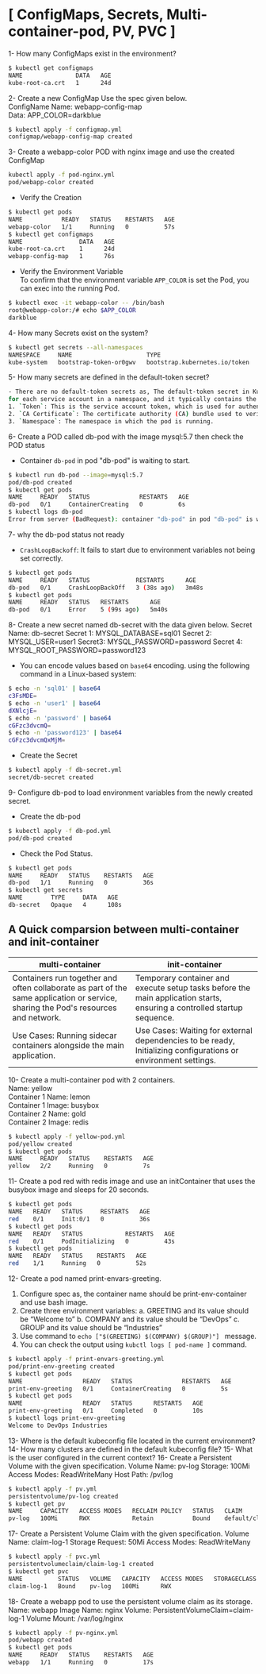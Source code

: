 # [ ConfigMaps, Secrets, Multi-container-pod, PV, PVC ]

1- How many ConfigMaps exist in the environment?
```bash
$ kubectl get configmaps
NAME               DATA   AGE
kube-root-ca.crt   1      24d
```
2- Create a new ConfigMap Use the spec given below.  
ConfigName Name: webapp-config-map  
Data: APP_COLOR=darkblue  
```bash
$ kubectl apply -f configmap.yml
configmap/webapp-config-map created
```
3- Create a webapp-color POD with nginx image and use the created ConfigMap
```bash
kubectl apply -f pod-nginx.yml
pod/webapp-color created
```
- Verify the Creation
```bash
$ kubectl get pods
NAME           READY   STATUS    RESTARTS   AGE
webapp-color   1/1     Running   0          57s
$ kubectl get configmaps
NAME                DATA   AGE
kube-root-ca.crt    1      24d
webapp-config-map   1      76s
```
- Verify the Environment Variable  
To confirm that the environment variable `APP_COLOR` is set the Pod, you can exec into the running Pod.
```bash
$ kubectl exec -it webapp-color -- /bin/bash
root@webapp-color:/# echo $APP_COLOR
darkblue
```
4- How many Secrets exist on the system?
```bash
$ kubectl get secrets --all-namespaces
NAMESPACE     NAME                     TYPE                            DATA   AGE
kube-system   bootstrap-token-or0gwv   bootstrap.kubernetes.io/token   5      24d
```
5- How many secrets are defined in the default-token secret?
```bash
- There are no default-token secrets as, The default-token secret in Kubernetes is automatically created
for each service account in a namespace, and it typically contains the following:    
1. `Token`: This is the service account token, which is used for authenticating to the Kubernetes API server.
2. `CA Certificate`: The certificate authority (CA) bundle used to verify the API server’s certificate.
3. `Namespace`: The namespace in which the pod is running.
```  
6- Create a POD called db-pod with the image mysql:5.7 then check the POD status
- Container `db-pod` in pod "db-pod" is waiting to start.
```bash
$ kubectl run db-pod --image=mysql:5.7
pod/db-pod created
$ kubectl get pods
NAME     READY   STATUS              RESTARTS   AGE
db-pod   0/1     ContainerCreating   0          6s
$ kubectl logs db-pod
Error from server (BadRequest): container "db-pod" in pod "db-pod" is waiting to start: ContainerCreating
```
7- why the db-pod status not ready
- `CrashLoopBackoff`: It fails to start due to environment variables not being set correctly.
```bash
$ kubectl get pods
NAME     READY   STATUS             RESTARTS      AGE
db-pod   0/1     CrashLoopBackOff   3 (38s ago)   3m48s
$ kubectl get pods
NAME     READY   STATUS   RESTARTS      AGE
db-pod   0/1     Error    5 (99s ago)   5m40s
```
8- Create a new secret named db-secret with the data given below.
Secret Name: db-secret
Secret 1: MYSQL_DATABASE=sql01
Secret 2: MYSQL_USER=user1
Secret3: MYSQL_PASSWORD=password
Secret 4: MYSQL_ROOT_PASSWORD=password123  

- You can encode values based on `base64` encoding. using the following command in a Linux-based system:
```bash
$ echo -n 'sql01' | base64
c3FsMDE=
$ echo -n 'user1' | base64
dXNlcjE=
$ echo -n 'password' | base64
cGFzc3dvcmQ=
$ echo -n 'password123' | base64
cGFzc3dvcmQxMjM=
```
- Create the Secret
```bash
$ kubectl apply -f db-secret.yml
secret/db-secret created
```
9- Configure db-pod to load environment variables from the newly created secret.
- Create the db-pod
```bash
$ kubectl apply -f db-pod.yml
pod/db-pod created
```
- Check the Pod Status.
```bash
$ kubectl get pods
NAME     READY   STATUS    RESTARTS   AGE
db-pod   1/1     Running   0          36s
$ kubectl get secrets
NAME        TYPE     DATA   AGE
db-secret   Opaque   4      108s
```
## A Quick comparsion between multi-container and init-container
| multi-container   | init-container  | 
|------------|------------|
| Containers run together and often collaborate as part of the same application or service, sharing the Pod's resources and network.| Temporary container and execute setup tasks before the main application starts, ensuring a controlled startup sequence.|   
| Use Cases: Running sidecar containers alongside the main application. | Use Cases: Waiting for external dependencies to be ready, Initializing configurations or environment settings.|

10- Create a multi-container pod with 2 containers.  
Name: yellow  
Container 1 Name: lemon  
Container 1 Image: busybox  
Container 2 Name: gold  
Container 2 Image: redis  
```bash
$ kubectl apply -f yellow-pod.yml
pod/yellow created
$ kubectl get pods
NAME     READY   STATUS    RESTARTS   AGE
yellow   2/2     Running   0          7s
```
11- Create a pod red with redis image and use an initContainer that uses the busybox image and sleeps for 20 seconds.
```bash
$ kubectl get pods
NAME   READY   STATUS     RESTARTS   AGE
red    0/1     Init:0/1   0          36s
$ kubectl get pods
NAME   READY   STATUS            RESTARTS   AGE
red    0/1     PodInitializing   0          43s
$ kubectl get pods
NAME   READY   STATUS    RESTARTS   AGE
red    1/1     Running   0          52s
```
12- Create a pod named print-envars-greeting.
   1. Configure spec as, the container name should be print-env-container and use bash image.
   2. Create three environment variables:
       a. GREETING and its value should be “Welcome to”
       b. COMPANY and its value should be “DevOps”
       c. GROUP and its value should be “Industries”
  3. Use command to `echo ["$(GREETING) $(COMPANY) $(GROUP)"] ` message.
  4. You can check the output using `kubctl logs [ pod-name ]` command.
```bash
$ kubectl apply -f print-envars-greeting.yml
pod/print-env-greeting created
$ kubectl get pods
NAME                 READY   STATUS              RESTARTS   AGE
print-env-greeting   0/1     ContainerCreating   0          5s
$ kubectl get pods
NAME                 READY   STATUS      RESTARTS   AGE
print-env-greeting   0/1     Completed   0          10s
$ kubectl logs print-env-greeting
Welcome to DevOps Industries
```
13- Where is the default kubeconfig file located in the current environment?
14- How many clusters are defined in the default kubeconfig file?
15- What is the user configured in the current context?
16- Create a Persistent Volume with the given specification.
Volume Name: pv-log
Storage: 100Mi
Access Modes: ReadWriteMany
Host Path: /pv/log
```bash
$ kubectl apply -f pv.yml
persistentvolume/pv-log created
$ kubectl get pv
NAME     CAPACITY   ACCESS MODES   RECLAIM POLICY   STATUS   CLAIM                 STORAGECLASS   VOLUMEATTRIBUTESCLASS   REASON   AGE
pv-log   100Mi      RWX            Retain           Bound    default/claim-log-1                  <unset>                          24s
```
17- Create a Persistent Volume Claim with the given specification.
Volume Name: claim-log-1
Storage Request: 50Mi
Access Modes: ReadWriteMany
```bash
$ kubectl apply -f pvc.yml
persistentvolumeclaim/claim-log-1 created
$ kubectl get pvc
NAME          STATUS   VOLUME   CAPACITY   ACCESS MODES   STORAGECLASS   VOLUMEATTRIBUTESCLASS   AGE
claim-log-1   Bound    pv-log   100Mi      RWX                           <unset>                 23s
```
18- Create a webapp pod to use the persistent volume claim as its storage.
Name: webapp
Image Name: nginx
Volume: PersistentVolumeClaim=claim-log-1
Volume Mount: /var/log/nginx
```bash
$ kubectl apply -f pv-nginx.yml
pod/webapp created
$ kubectl get pods
NAME     READY   STATUS    RESTARTS   AGE
webapp   1/1     Running   0          17s
```
